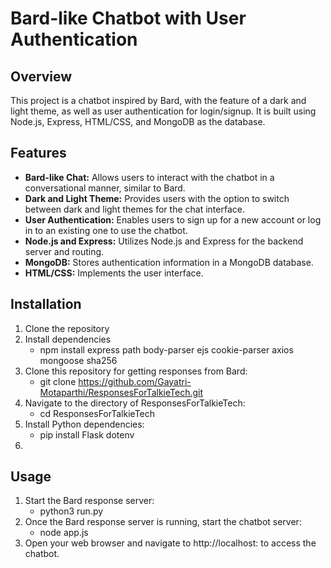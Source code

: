 # Bard-like Chatbot with User Authentication

## Overview

This project is a chatbot inspired by Bard, with the feature of a dark and light theme, as well as user authentication for login/signup. It is built using Node.js, Express, HTML/CSS, and MongoDB as the database.

## Features

- **Bard-like Chat:** Allows users to interact with the chatbot in a conversational manner, similar to Bard.
- **Dark and Light Theme:** Provides users with the option to switch between dark and light themes for the chat interface.
- **User Authentication:** Enables users to sign up for a new account or log in to an existing one to use the chatbot.
- **Node.js and Express:** Utilizes Node.js and Express for the backend server and routing.
- **MongoDB:** Stores authentication information in a MongoDB database.
- **HTML/CSS:** Implements the user interface.

## Installation
1. Clone the repository
2. Install dependencies
   - npm install express path body-parser ejs cookie-parser axios mongoose sha256
3. Clone this repository for getting responses from Bard:
   - git clone https://github.com/Gayatri-Motaparthi/ResponsesForTalkieTech.git
4. Navigate to the directory of ResponsesForTalkieTech:
   - cd ResponsesForTalkieTech
5. Install Python dependencies:
   - pip install Flask dotenv
6.
  
## Usage
1. Start the Bard response server:
   - python3 run.py
2. Once the Bard response server is running, start the chatbot server:
   - node app.js
3. Open your web browser and navigate to http://localhost: to access the chatbot.

 
